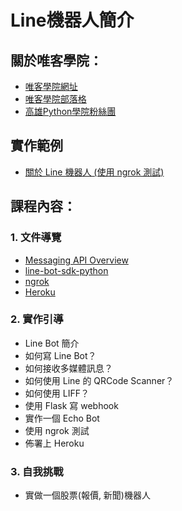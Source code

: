 # Line機器人簡介

## 關於唯客學院：

* [唯客學院網址](https://www.vcdemy.com)
* [唯客學院部落格](https://victorgau.com/blog/)
* [高雄Python學院粉絲團](https://www.facebook.com/KHPYAcademy/)

## 實作範例

* [關於 Line 機器人 (使用 ngrok 測試)](https://youtu.be/PakBk5F3O5w)

## 課程內容：

### 1. 文件導覽

* [Messaging API Overview](https://developers.line.biz/en/docs/messaging-api/overview/)
* [line-bot-sdk-python](https://github.com/line/line-bot-sdk-python)
* [ngrok](https://ngrok.com/)
* [Heroku](https://www.heroku.com/)

### 2. 實作引導

* Line Bot 簡介
* 如何寫 Line Bot？
* 如何接收多媒體訊息？
* 如何使用 Line 的 QRCode Scanner？
* 如何使用 LIFF？
* 使用 Flask 寫 webhook
* 實作一個 Echo Bot
* 使用 ngrok 測試
* 佈署上 Heroku

### 3. 自我挑戰

* 實做一個股票(報價, 新聞)機器人
